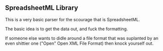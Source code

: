 SpreadsheetML Library
---------------------

This is a very basic parser for the scourage that is SpreadsheetML.

The basic idea is to get the data out, and fuck the formatting.

If someone else wants to didle around a file format that was suplanted by an even shittier one ("Open" Open XML File Format) then knock yourself out.

